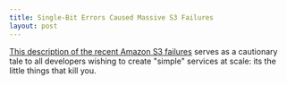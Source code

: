 ```yaml
--- 
title: Single-Bit Errors Caused Massive S3 Failures
layout: post
---
```

[This description of the recent Amazon S3 failures](http://status.aws.amazon.com/s3-20080720.html) serves as a cautionary tale to all developers wishing to create "simple" services at scale: its the little things that kill you.
